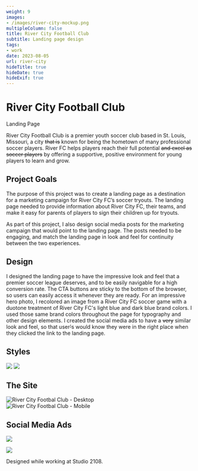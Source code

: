 ```yaml
---
weight: 9
images:
- /images/river-city-mockup.png
multipleColumn: false
title: River City Football Club
subtitle: Landing page design
tags:
- work
date: 2023-08-05
url: river-city
hideTitle: true
hideDate: true
hideExif: true
---
```

# River City Football Club
<div class="subtitle">Landing Page</div>

River City Football Club is a premier youth soccer club based in St. Louis,
Missouri, a city ~~that is~~ known for being the hometown of many professional
soccer players. River FC helps players reach their full potential ~~and excel as
soccer players~~ by offering a supportive, positive environment for young players
to learn and grow.

## Project Goals
The purpose of this project was to create a landing page as a destination for a
marketing campaign for River City FC’s soccer tryouts. The landing page needed
to provide information about River City FC, their teams, and make it easy for
parents of players to sign their children up for tryouts. 

As part of this project, I also design social media posts for the marketing
campaign that would point to the landing page. The posts needed to be engaging,
and match the landing page in look and feel for continuity between the two
experiences.

## Design
I designed the landing page to have the impressive look and feel that a premier
soccer league deserves, and to be easily navigable for a high conversion rate.
The CTA buttons are sticky to the bottom of the browser, so users can easily
access it whenever they are ready. For an impressive hero photo, I recolored an
image from a River City FC soccer game with a duotone treatment of River City
FC's light blue and dark blue brand colors. I used those same brand colors
throughout the page for typography and other design elements. I created the
social media ads to have a ~~very~~ similar look and feel, so that user~~'~~s would know
they were in the right place when they clicked the link to the landing page.

## Styles

![](/images/river-city/colors.png)
![](/images/river-city/fonts.png)

## The Site

<div class="scroll-box"><img src="/images/river-city/Desktop-Abend.jpg" alt="River City Footbal Club - Desktop"/></div>
<div class="scroll-box"><img src="/images/river-city/RiverCity-Mobile.jpg" alt="River City Footbal Club - Mobile"/></div>

## Social Media Ads

![](/images/river-city/RiverCity_FacebookAd.png)

![](/images/river-city/Facebook_Abend.jpg)

<div class="small-text">Designed while working at Studio 2108.</div>
